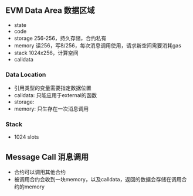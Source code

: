
## EVM Data Area 数据区域
* state
* code
* storage 256-256，持久存储，合约私有
* memory 读256，写8/256，每次消息调用使用，请求新空间需要消耗gas
* stack 1024x256，计算空间
* calldata

### Data Location
* 引用类型的变量需要指定数据位置
* calldata: 只能应用于external的函数
* storage: 
* memory: 只生存在一次消息调用

### Stack
* 1024 slots


## Message Call 消息调用
* 合约可以调用其他合约
* 被调用合约会收到一块memory，以及calldata，返回的数据会存储在调用合约的memory

